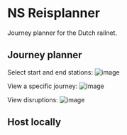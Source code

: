 # NS Reisplanner

Journey planner for the Dutch railnet. 

## Journey planner
Select start and end stations:
![image](https://github.com/Daveyvdweide/react-ns-reisplanner/assets/55092870/4c0a1052-7ccf-44fb-b424-4e4c764c4788)

View a specific journey:
![image](https://github.com/Daveyvdweide/react-ns-reisplanner/assets/55092870/97b12b42-6139-4c39-bc96-172ae5a9efd4)

View disruptions:
![image](https://github.com/Daveyvdweide/react-ns-reisplanner/assets/55092870/1f01c4c3-98a0-4e5f-a4a2-5e09e46157b8)

## Host locally



